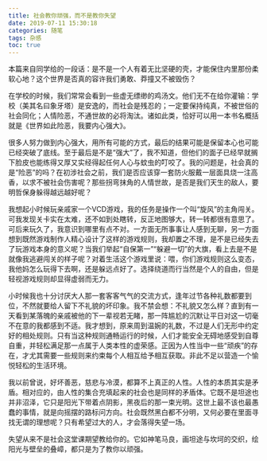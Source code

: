```yaml
---
title: 社会教你顽强，而不是教你失望
date: 2019-07-11 15:30:18
categories: 随笔
tags: 杂感
toc: true
---
```

本篇来自同学给的一段话：是不是一个人有着无比坚硬的壳，才能保住内里那份柔软心地？这个世界是否真的容许我们勇敢、莽撞又不被毁伤？

在学校的时候，我们常常会看到一些虚无缥缈的鸡汤文。他们无不在给你灌输：学校（美其名曰象牙塔）是安逸的，而社会是残忍的；一定要保持纯真，不被世俗的社会同化；人情险恶，不通世故的必将淘汰。诸如此类，恰好可以用一本书名概括就是《世界如此险恶，我要内心强大》。

很多人努力做到内心强大，用所有可能的方式，最后的结果可能是保留本心也可能已经突破了底线。至于最后是不是“强大”了，我不知道，但他们的面子已经早就搁下脸皮也能练得又厚又实经得起任何人心与蚊虫的叮咬了。我的问题是，社会真的是“险恶”的吗？在初涉社会之前，我们是否应该穿一套防火服戴一层面具烧一注高香，以求不被社会伤害呢？那些拐弯抹角的人情世故，是否是我们天生的敌人，要明哲保身躲得越远越好呢？

我想起小时候玩亲戚家一个VCD游戏，我的任务是操作一个叫“旋风”的主角闯关。可我发现关卡实在太难，还不如到处瞎转，反正地图够大，转一转都很有意思了。可后来玩久了，我意识到哪里有点不对。一方面无所事事让人感到无聊，另一方面想到既然游戏制作人精心设计了这样的游戏规则，我却置之不理，是不是已经失去了玩游戏本身的意义呢？当我们举起“自保第一”“躲避一切”的大旗，看上去是不是就像我逃避闯关的样子呢？对着生活这个游戏里说：喂，你们游戏规则这么变态，我他妈怎么玩得下去啊，还是躲远点好了。选择绕道而行当然是个人的自由，但是轻视游戏规则却显得虚弱而无力。

小时候我也十分讨厌大人那一套客客气气的交流方式，逢年过节各种礼数都要到位，不然就要给人留下不礼貌的坏印象。我不禁会想：不礼貌又怎么样？直到有一天看到某落魄的亲戚被他的下一辈视若无睹，那一阵尴尬的沉默让平日对这一切毫不在意的我都感到不适。我才想到，原来周到温婉的礼数，不过是人们无形中约定好的相处规则。只有当这种规则通畅运行的时候，人们才能安全无碍地感受到自尊自重，并轻松满足那一点属于人类本性的虚荣感。正因为人性当中一些“顽疾”的存在，才尤其需要一些规则来约束每个人相互给予相互获取。非此不足以营造一个愉悦轻松的生活环境。

我以前曾说，好坏善恶，慈悲与冷漠，都算不上真正的人性。人性的本质其实是矛盾。相对应的，由人性的集合充填起来的社会也是同样的矛盾体。它既不是坦途也并非沼泽，它只是阳光下带着点阴影，黑夜后的那一束光明。这世上最不该也最愚蠢的事情，就是向摇摆的路标问方向。社会既然黑白都不分明，又何必要在里面寻找无谓的理想呢？只有希望过大的人，才会落得失望一场。

失望从来不是社会这堂课期望教给你的。它如神笔马良，画坦途与坎坷的交织，绘阳光与壁垒的叠嶂，都只是为了教你以顽强。




